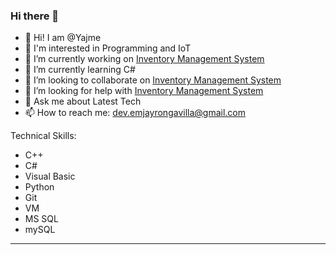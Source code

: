 ### Hi there 👋

<!--
**Yajme/Yajme** is a ✨ _special_ ✨ repository because its `README.md` (this file) appears on your GitHub profile.

Here are some ideas to get you started:


-->
- 👋 Hi! I am @Yajme
- 🔭 I'm interested in Programming and IoT
- 🔭 I’m currently working on [Inventory Management System](https://github.com/Yajme/Inventory-Management-System)
- 🌱 I’m currently learning C#
- 👯 I’m looking to collaborate on [Inventory Management System](https://github.com/Yajme/Inventory-Management-System)
- 🤔 I’m looking for help with [Inventory Management System](https://github.com/Yajme/Inventory-Management-System)
- 💬 Ask me about Latest Tech
- 📫 How to reach me: dev.emjayrongavilla@gmail.com

Technical Skills:
* C++
* C#
* Visual Basic
* Python
* Git
* VM
* MS SQL
* mySQL
---


